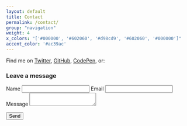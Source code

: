 ```yaml
---
layout: default
title: Contact
permalink: /contact/
group: "navigation"
weight: 4
x_colors: "['#000000', '#602060', '#d98cd9', '#602060', '#000000']"
accent_color: '#ac39ac'
---
```


Find me on [Twitter](https://twitter.com/ryanaripley), [GitHub](https://github.com/ryanaripley), [CodePen](http://codepen.io/ryanaripley/), or:
        
### Leave a message

<form
  action="https://formspree.io/f/xvodplwb"
  method="POST"
>
  <label for="full-name">Name</label>
  <input type="text" name="name" id="full-name" required="">
  <label for="email">Email</label>
  <input type="email" id="email" name="_replyto" required="">
  <label>
    Message
    <textarea name="message" required=""></textarea>
  </label>

  <!-- your other form fields go here -->

  <button type="submit">Send</button>
</form>